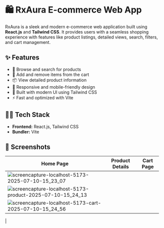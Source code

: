 # 🛍️ RxAura E-commerce Web App

RxAura is a sleek and modern e-commerce web application built using **React.js** and **Tailwind CSS**. It provides users with a seamless shopping experience with features like product listings, detailed views, search, filters, and cart management.

## ✨ Features

- 🔎 Browse and search for products
- 🛒 Add and remove items from the cart
- 📦 View detailed product information
- 🎯 Responsive and mobile-friendly design
- 🎨 Built with modern UI using Tailwind CSS
- ⚡ Fast and optimized with Vite

## 🧑‍💻 Tech Stack

- **Frontend:** React.js, Tailwind CSS
- **Bundler:** Vite
## 📸 Screenshots

| Home Page | Product Details | Cart Page |
|----------|------------------|------------|
| ![screencapture-localhost-5173-2025-07-10-15_23_07](https://github.com/user-attachments/assets/c9c67d7e-2aab-4c4e-874c-be7d4b6bfa66)
 | ![screencapture-localhost-5173-product-2025-07-10-15_24_13](https://github.com/user-attachments/assets/44320929-5b8f-4ee9-b6fd-a236fcca6316)
 | ![screencapture-localhost-5173-cart-2025-07-10-15_24_56](https://github.com/user-attachments/assets/5bee26e8-60db-4cbe-86d6-24d23474f84b)
 |

